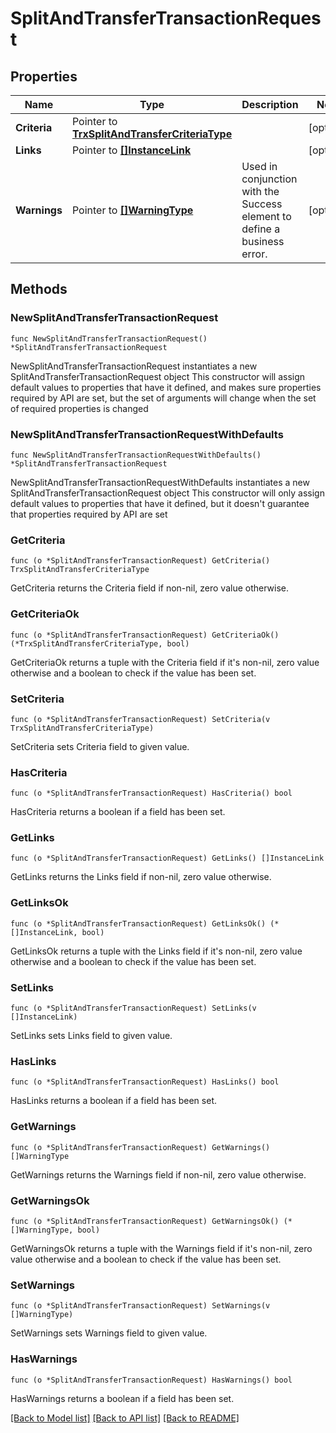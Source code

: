 # SplitAndTransferTransactionRequest

## Properties

Name | Type | Description | Notes
------------ | ------------- | ------------- | -------------
**Criteria** | Pointer to [**TrxSplitAndTransferCriteriaType**](TrxSplitAndTransferCriteriaType.md) |  | [optional] 
**Links** | Pointer to [**[]InstanceLink**](InstanceLink.md) |  | [optional] 
**Warnings** | Pointer to [**[]WarningType**](WarningType.md) | Used in conjunction with the Success element to define a business error. | [optional] 

## Methods

### NewSplitAndTransferTransactionRequest

`func NewSplitAndTransferTransactionRequest() *SplitAndTransferTransactionRequest`

NewSplitAndTransferTransactionRequest instantiates a new SplitAndTransferTransactionRequest object
This constructor will assign default values to properties that have it defined,
and makes sure properties required by API are set, but the set of arguments
will change when the set of required properties is changed

### NewSplitAndTransferTransactionRequestWithDefaults

`func NewSplitAndTransferTransactionRequestWithDefaults() *SplitAndTransferTransactionRequest`

NewSplitAndTransferTransactionRequestWithDefaults instantiates a new SplitAndTransferTransactionRequest object
This constructor will only assign default values to properties that have it defined,
but it doesn't guarantee that properties required by API are set

### GetCriteria

`func (o *SplitAndTransferTransactionRequest) GetCriteria() TrxSplitAndTransferCriteriaType`

GetCriteria returns the Criteria field if non-nil, zero value otherwise.

### GetCriteriaOk

`func (o *SplitAndTransferTransactionRequest) GetCriteriaOk() (*TrxSplitAndTransferCriteriaType, bool)`

GetCriteriaOk returns a tuple with the Criteria field if it's non-nil, zero value otherwise
and a boolean to check if the value has been set.

### SetCriteria

`func (o *SplitAndTransferTransactionRequest) SetCriteria(v TrxSplitAndTransferCriteriaType)`

SetCriteria sets Criteria field to given value.

### HasCriteria

`func (o *SplitAndTransferTransactionRequest) HasCriteria() bool`

HasCriteria returns a boolean if a field has been set.

### GetLinks

`func (o *SplitAndTransferTransactionRequest) GetLinks() []InstanceLink`

GetLinks returns the Links field if non-nil, zero value otherwise.

### GetLinksOk

`func (o *SplitAndTransferTransactionRequest) GetLinksOk() (*[]InstanceLink, bool)`

GetLinksOk returns a tuple with the Links field if it's non-nil, zero value otherwise
and a boolean to check if the value has been set.

### SetLinks

`func (o *SplitAndTransferTransactionRequest) SetLinks(v []InstanceLink)`

SetLinks sets Links field to given value.

### HasLinks

`func (o *SplitAndTransferTransactionRequest) HasLinks() bool`

HasLinks returns a boolean if a field has been set.

### GetWarnings

`func (o *SplitAndTransferTransactionRequest) GetWarnings() []WarningType`

GetWarnings returns the Warnings field if non-nil, zero value otherwise.

### GetWarningsOk

`func (o *SplitAndTransferTransactionRequest) GetWarningsOk() (*[]WarningType, bool)`

GetWarningsOk returns a tuple with the Warnings field if it's non-nil, zero value otherwise
and a boolean to check if the value has been set.

### SetWarnings

`func (o *SplitAndTransferTransactionRequest) SetWarnings(v []WarningType)`

SetWarnings sets Warnings field to given value.

### HasWarnings

`func (o *SplitAndTransferTransactionRequest) HasWarnings() bool`

HasWarnings returns a boolean if a field has been set.


[[Back to Model list]](../README.md#documentation-for-models) [[Back to API list]](../README.md#documentation-for-api-endpoints) [[Back to README]](../README.md)


